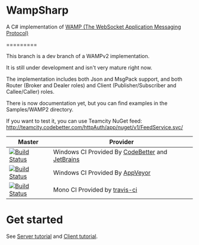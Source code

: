 WampSharp
=========


A C# implementation of [WAMP (The WebSocket Application Messaging Protocol)][WampLink]

=========

This branch is a dev branch of a WAMPv2 implementation.

It is still under development and isn't very mature right now.

The implementation includes both Json and MsgPack support, and both Router (Broker and Dealer roles) and Client (Publisher/Subscriber and Callee/Caller) roles.

There is now documentation yet, but you can find examples in the Samples/WAMP2 directory.

If you want to test it, you can use Teamcity NuGet feed:
http://teamcity.codebetter.com/httpAuth/app/nuget/v1/FeedService.svc/

Master | Provider
------ | --------
[![Build Status][WinImgMaster]][WinLinkMaster] | Windows CI Provided By [CodeBetter][] and [JetBrains][] 
[![Build Status][AppVeyorImgMaster]][AppVeyorLinkMaster] | Windows CI Provided By [AppVeyor][]
[![Build Status][MonoImgMaster]][MonoLinkMaster] | Mono CI Provided by [travis-ci][] 

[WampLink]:http://wamp.ws

[WinImgMaster]:http://teamcity.codebetter.com/app/rest/builds/buildType:\(id:bt1199\)/statusIcon
[WinLinkMaster]:http://teamcity.codebetter.com/viewLog.html?buildTypeId=bt1199&buildId=lastFinished&guest=1
[MonoImgMaster]:https://travis-ci.org/darkl/WampSharp.png?branch=wampv2
[MonoLinkMaster]:https://travis-ci.org/darkl/WampSharp
[AppVeyorLinkMaster]:https://ci.appveyor.com/project/darkl/wampsharp-wampv2
[AppVeyorImgMaster]:https://ci.appveyor.com/api/projects/status/5p03p1mkwuaxnoav

[JetBrains]:http://www.jetbrains.com/
[CodeBetter]:http://codebetter.com/
[travis-ci]:https://travis-ci.org/
[AppVeyor]:http://www.appveyor.com/

Get started
===========

See [Server tutorial](https://github.com/darkl/WampSharp/wiki/Getting-started) and [Client tutorial](https://github.com/darkl/WampSharp/wiki/Getting-started-with-WAMP-client).
